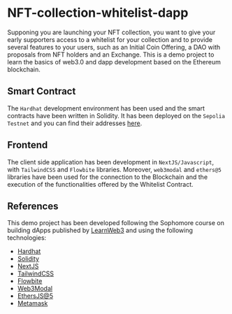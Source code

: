 # NFT-collection-whitelist-dapp
Supponing you are launching your NFT collection, you want to give your early supporters access to a whitelist for your collection and to provide several features to your users, such as an Initial Coin Offering, a DAO with proposals from NFT holders and an Exchange. This is a demo project to learn the basics of web3.0 and dapp development based on the Ethereum blockchain. 

## Smart Contract
The `Hardhat` development environment has been used and the smart contracts have been written in Solidity. It has been deployed on the `Sepolia Testnet` and you can find their addresses [here](https://github.com/andrea-deluca/NFT-collection-whitelist-dapp/blob/main/hardhat/constants/index.js).

## Frontend
The client side application has been development in `NextJS/Javascript`, with `TailwindCSS` and `Flowbite` libraries. Moreover, `web3modal` and `ethers@5` libraries have been used for the connection to the Blockchain and the execution of the functionalities offered by the Whitelist Contract.

## References
This demo project has been developed following the Sophomore course on building dApps published by [LearnWeb3](https://learnweb3.io) and using the following technologies:

- [Hardhat](https://hardhat.org)
- [Solidity](https://docs.soliditylang.org/en/v0.8.19/)
- [NextJS](https://nextjs.org)
- [TailwindCSS](https://tailwindcss.com)
- [Flowbite](https://flowbite.com)
- [Web3Modal](https://web3modal.com)
- [EthersJS@5](https://docs.ethers.org/v5/)
- [Metamask](https://metamask.io)
